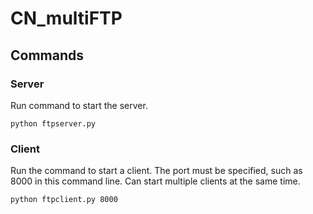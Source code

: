 # CN_multiFTP

## Commands

### Server
Run command to start the server.
```
python ftpserver.py
```

### Client
Run the command to start a client.
The port must be specified, such as 8000 in this command line.
Can start multiple clients at the same time.
```
python ftpclient.py 8000
```